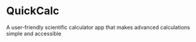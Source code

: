 # QuickCalc

 A user-friendly scientific calculator app that makes advanced calculations simple and accessible